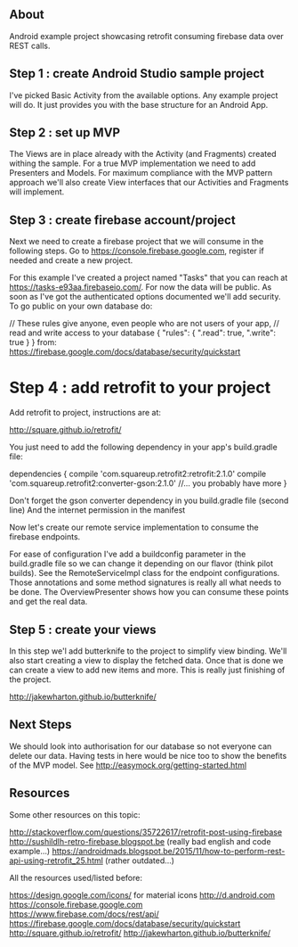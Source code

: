 ## About

Android example project showcasing retrofit consuming firebase data over REST calls. 

## Step 1 : create Android Studio sample project

I've picked Basic Activity from the available options. Any example project will do. It just provides you with the base structure for an Android App. 

## Step 2 : set up MVP 

The Views are in place already with the Activity (and Fragments) created withing the sample. For a true MVP implementation we need to add Presenters and Models. For maximum compliance with the MVP pattern approach we'll also create View interfaces that our Activities and Fragments will implement.

## Step 3 : create firebase account/project

Next we need to create a firebase project that we will consume in the following steps. Go to https://console.firebase.google.com, register if needed and create a new project. 

For this example I've created a project named "Tasks" that you can reach at https://tasks-e93aa.firebaseio.com/. For now the data will be public. As soon as I've got the authenticated options documented we'll add security. To go public on your own database do:

// These rules give anyone, even people who are not users of your app,
// read and write access to your database
{
  "rules": {
    ".read": true,
    ".write": true
  }
}
from: https://firebase.google.com/docs/database/security/quickstart

# Step 4 : add retrofit to your project

Add retrofit to project, instructions are at:

http://square.github.io/retrofit/

You just need to add the following dependency in your app's build.gradle file:

dependencies {
    compile 'com.squareup.retrofit2:retrofit:2.1.0'
    compile 'com.squareup.retrofit2:converter-gson:2.1.0'
    //... you probably have more
}

Don't forget the gson converter dependency in you build.gradle file (second line)
And the internet permission in the manifest

Now let's create our remote service implementation to consume the firebase endpoints.

For ease of configuration I've add a buildconfig parameter in the build.gradle file so we can change it depending on our flavor (think pilot builds). See the RemoteServiceImpl class for the endpoint configurations. Those annotations and some method signatures is really all what needs to be done. The OverviewPresenter shows how you can consume these points and get the real data. 

## Step 5 : create your views

In this step we'l add butterknife to the project to simplify view binding. We'll also start creating a view to display the fetched data. Once that is done we can create a view to add new items and more. This is really just finishing of the project. 

http://jakewharton.github.io/butterknife/

## Next Steps

We should look into authorisation for our database so not everyone can delete our data. 
Having tests in here would be nice too to show the benefits of the MVP model. See http://easymock.org/getting-started.html

## Resources

Some other resources on this topic:

http://stackoverflow.com/questions/35722617/retrofit-post-using-firebase
http://sushildlh-retro-firebase.blogspot.be (really bad english and code example...)
https://androidmads.blogspot.be/2015/11/how-to-perform-rest-api-using-retrofit_25.html (rather outdated...)

All the resources used/listed before:

https://design.google.com/icons/ for material icons
http://d.android.com
https://console.firebase.google.com
https://www.firebase.com/docs/rest/api/
https://firebase.google.com/docs/database/security/quickstart
http://square.github.io/retrofit/
http://jakewharton.github.io/butterknife/
